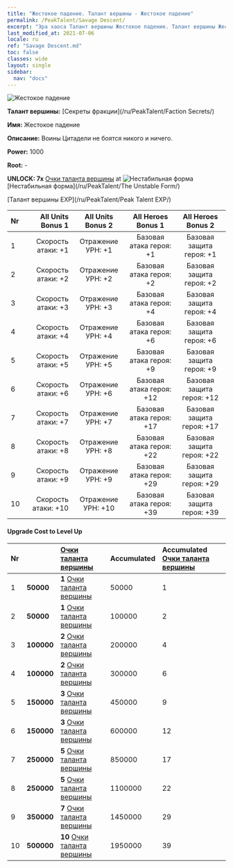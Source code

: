 ```yaml
---
title: "Жестокое падение. Талант вершины - Жестокое падение"
permalink: /PeakTalent/Savage Descent/
excerpt: "Эра хаоса Талант вершины Жестокое падение. Талант вершины Жестокое падение. Жестокое падение"
last_modified_at: 2021-07-06
locale: ru
ref: "Savage Descent.md"
toc: false
classes: wide
layout: single
sidebar:
  nav: "docs"
---
```


  ![Жестокое падение](/images/pt/talent_3003.png)

  **Талант вершины:** [Секреты фракции](/ru/PeakTalent/Faction Secrets/)

  **Имя:** Жестокое падение

  **Описание:** Воины Цитадели не боятся никого и ничего.

  **Power:** 1000

  **Root:** -

  **UNLOCK: 7x** [Очки таланта вершины](/ItemsRU/con_934/) at ![Нестабильная форма](/images/pt/talent_3002.png) [Нестабильная форма](/ru/PeakTalent/The Unstable Form/)

  [Талант вершины EXP](/ru/PeakTalent/Peak Talent EXP/)

  | Nr | All Units Bonus 1 | All Units Bonus 2 | All Heroes Bonus 1 | All Heroes Bonus 2 |
  |:---|--------------:|:-------------:|:-------------:|:-------------:|
  | 1 | Скорость атаки: +1 | Отражение УРН: +1 | Базовая атака героя: +1 | Базовая защита героя: +1 |
  | 2 | Скорость атаки: +2 | Отражение УРН: +2 | Базовая атака героя: +2 | Базовая защита героя: +2 |
  | 3 | Скорость атаки: +3 | Отражение УРН: +3 | Базовая атака героя: +4 | Базовая защита героя: +4 |
  | 4 | Скорость атаки: +4 | Отражение УРН: +4 | Базовая атака героя: +6 | Базовая защита героя: +6 |
  | 5 | Скорость атаки: +5 | Отражение УРН: +5 | Базовая атака героя: +9 | Базовая защита героя: +9 |
  | 6 | Скорость атаки: +6 | Отражение УРН: +6 | Базовая атака героя: +12 | Базовая защита героя: +12 |
  | 7 | Скорость атаки: +7 | Отражение УРН: +7 | Базовая атака героя: +17 | Базовая защита героя: +17 |
  | 8 | Скорость атаки: +8 | Отражение УРН: +8 | Базовая атака героя: +22 | Базовая защита героя: +22 |
  | 9 | Скорость атаки: +9 | Отражение УРН: +9 | Базовая атака героя: +29 | Базовая защита героя: +29 |
  | 10 | Скорость атаки: +10 | Отражение УРН: +10 | Базовая атака героя: +39 | Базовая защита героя: +39 |


#### Upgrade Cost to Level Up

  | Nr | <i class="fas fa-coins"/> | [Очки таланта вершины](/ItemsRU/con_934/) | Accumulated <i class="fas fa-coins"/> | Accumulated [Очки таланта вершины](/ItemsRU/con_934/) |
  |:---|:--------------|:-------------|:-------------|:-------------|
  | 1 | **50000** | **1** [Очки таланта вершины](/ItemsRU/con_934/) | 50000 | 1 |
  | 2 | **50000** | **1** [Очки таланта вершины](/ItemsRU/con_934/) | 100000 | 2 |
  | 3 | **100000** | **2** [Очки таланта вершины](/ItemsRU/con_934/) | 200000 | 4 |
  | 4 | **100000** | **2** [Очки таланта вершины](/ItemsRU/con_934/) | 300000 | 6 |
  | 5 | **150000** | **3** [Очки таланта вершины](/ItemsRU/con_934/) | 450000 | 9 |
  | 6 | **150000** | **3** [Очки таланта вершины](/ItemsRU/con_934/) | 600000 | 12 |
  | 7 | **250000** | **5** [Очки таланта вершины](/ItemsRU/con_934/) | 850000 | 17 |
  | 8 | **250000** | **5** [Очки таланта вершины](/ItemsRU/con_934/) | 1100000 | 22 |
  | 9 | **350000** | **7** [Очки таланта вершины](/ItemsRU/con_934/) | 1450000 | 29 |
  | 10 | **500000** | **10** [Очки таланта вершины](/ItemsRU/con_934/) | 1950000 | 39 |

